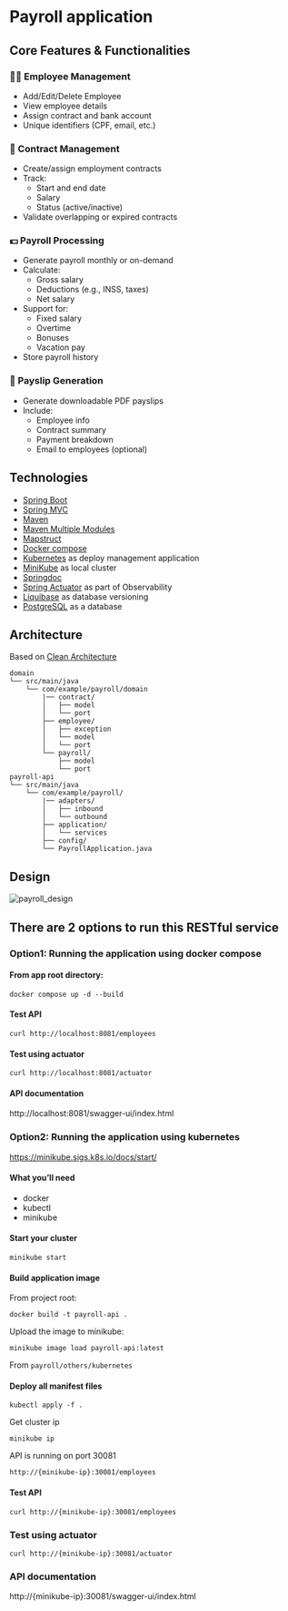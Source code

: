 # Payroll application
## Core Features & Functionalities
### 🧑‍💼 Employee Management
* Add/Edit/Delete Employee
* View employee details
* Assign contract and bank account
* Unique identifiers (CPF, email, etc.)

### 📄 Contract Management
* Create/assign employment contracts
* Track:
  * Start and end date
  * Salary
  * Status (active/inactive)
* Validate overlapping or expired contracts

### 💵 Payroll Processing
* Generate payroll monthly or on-demand
* Calculate:
  * Gross salary
  * Deductions (e.g., INSS, taxes)
  * Net salary
* Support for:
  * Fixed salary
  * Overtime
  * Bonuses
  * Vacation pay
* Store payroll history

### 📑 Payslip Generation
* Generate downloadable PDF payslips
* Include:
  * Employee info
  * Contract summary
  * Payment breakdown
  * Email to employees (optional)

## Technologies
* [Spring Boot](https://spring.io/projects/spring-boot)
* [Spring MVC](https://docs.spring.io/spring-framework/reference/web/webmvc.html)
* [Maven](https://maven.apache.org/)
* [Maven Multiple Modules](https://maven.apache.org/guides/index.html)
* [Mapstruct](https://mapstruct.org/)
* [Docker compose](https://docs.docker.com/compose/)
* [Kubernetes](https://kubernetes.io/docs/home/) as deploy management application
* [MiniKube](https://minikube.sigs.k8s.io/docs/start/) as local cluster
* [Springdoc](https://springdoc.org/)
* [Spring Actuator](https://docs.spring.io/spring-boot/docs/2.0.x/actuator-api/html/) as part of Observability
* [Liquibase](https://www.liquibase.com/) as database versioning
* [PostgreSQL](https://www.postgresql.org/) as a database

## Architecture
Based on [Clean Architecture](https://blog.cleancoder.com/uncle-bob/2012/08/13/the-clean-architecture.html)
```
domain
└── src/main/java
    └── com/example/payroll/domain
        |── contract/ 
        │   ├── model
        │   └── port
        ├── employee/
        │   ├── exception
        │   └── model
        │   └── port
        └── payroll/
            ├── model
            └── port
payroll-api
└── src/main/java
    └── com/example/payroll/
        |── adapters/ 
        │   ├── inbound
        │   └── outbound
        ├── application/
        │   └── services
        ├── config/
        └── PayrollApplication.java
```
## Design
![payroll_design](others/etc/docs/payroll-design.png)

## There are 2 options to run this RESTful service
### Option1:  Running the application using docker compose
#### From app root directory:
```
docker compose up -d --build
```
#### Test API
`curl http://localhost:8081/employees`

#### Test using actuator
`curl http://localhost:8081/actuator`

#### API documentation
http://localhost:8081/swagger-ui/index.html

### Option2:  Running the application using kubernetes
https://minikube.sigs.k8s.io/docs/start/
#### What you’ll need
* docker
* kubectl
* minikube
#### Start your cluster
```
minikube start
```
#### Build application image
From project root:
```
docker build -t payroll-api .
```
Upload the image to minikube:
```
minikube image load payroll-api:latest
```
From `payroll/others/kubernetes`
#### Deploy all manifest files
```
kubectl apply -f .
```
Get cluster ip
```
minikube ip
```
API is running on port 30081

`http://{minikube-ip}:30081/employees`

#### Test API
`curl http://{minikube-ip}:30081/employees`

### Test using actuator
`curl http://{minikube-ip}:30081/actuator`

### API documentation
http://{minikube-ip}:30081/swagger-ui/index.html